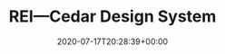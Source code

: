 ---
title: 'REI—Cedar Design System'
excerpt: 'This project is under NDA, please get in touch to learn more.'
coverImage: '/assets/rei/cover.jpg'
date: '2020-07-17T20:28:39+00:00'
heroPost: true
underNDA: true
ogImage:
  url: '/assets/rei/cover.jpg'
---